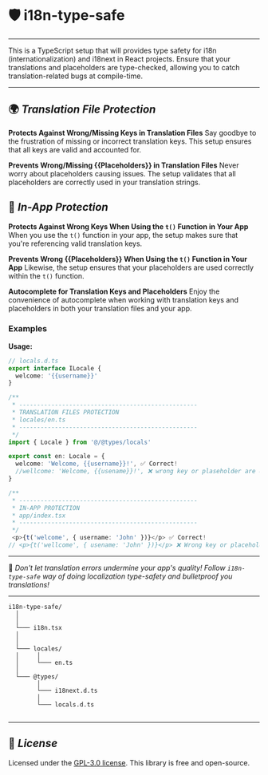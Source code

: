 # 🛡️ i18n-type-safe
---

This is a TypeScript setup that will provides type safety for i18n (internationalization) and i18next in React projects. Ensure that your translations and placeholders are type-checked, allowing you to catch translation-related bugs at compile-time.

---

## 🌍 ***Translation File Protection***

**Protects Against Wrong/Missing Keys in Translation Files**
Say goodbye to the frustration of missing or incorrect translation keys. This setup ensures that all keys are valid and accounted for.

**Prevents Wrong/Missing {{Placeholders}} in Translation Files**
Never worry about placeholders causing issues. The setup validates that all placeholders are correctly used in your translation strings.



## 🚀 ***In-App Protection***

**Protects Against Wrong Keys When Using the `t()` Function in Your App**
When you use the `t()` function in your app, the setup makes sure that you're referencing valid translation keys.

**Prevents Wrong {{Placeholders}} When Using the `t()` Function in Your App**
Likewise, the setup ensures that your placeholders are used correctly within the `t()` function.

**Autocomplete for Translation Keys and Placeholders**
Enjoy the convenience of autocomplete when working with translation keys and placeholders in both your translation files and your app.


### Examples

**Usage:**
```ts
// locals.d.ts
export interface ILocale {
  welcome: '{{username}}'
}

/** 
 * --------------------------------------------------
 * TRANSLATION FILES PROTECTION
 * locales/en.ts
 * --------------------------------------------------
 */
import { Locale } from '@/@types/locals'

export const en: Locale = {
  welcome: 'Welcome, {{username}}!', ✅ Correct!
  //wellcome: 'Welcome, {{usename}}!', ❌ wrong key or plaseholder are detected
}

/** 
 * --------------------------------------------------
 * IN-APP PROTECTION
 * app/index.tsx
 * --------------------------------------------------
 */
 <p>{t('welcome', { username: 'John' })}</p> ✅ Correct!
// <p>{t('wellcome', { usename: 'John' })}</p> ❌ Wrong key or placeholder are detected
```
---

🚀 *Don't let translation errors undermine your app's quality! Follow `i18n-type-safe` way of doing localization type-safety and bulletproof you translations!*

---

```
i18n-type-safe/
  │
  │
  └─── i18n.tsx
  │
  │
  └─── locales/
  │     │
  │     └─── en.ts
  │
  └─── @types/
        │
        └─── i18next.d.ts
        │
        └─── locals.d.ts


```
---
## 📜 ***License***

 Licensed under the [GPL-3.0 license](https://github.com/AChristoff/i18n-type-safe/blob/main/LICENSE).  This library is free and open-source.